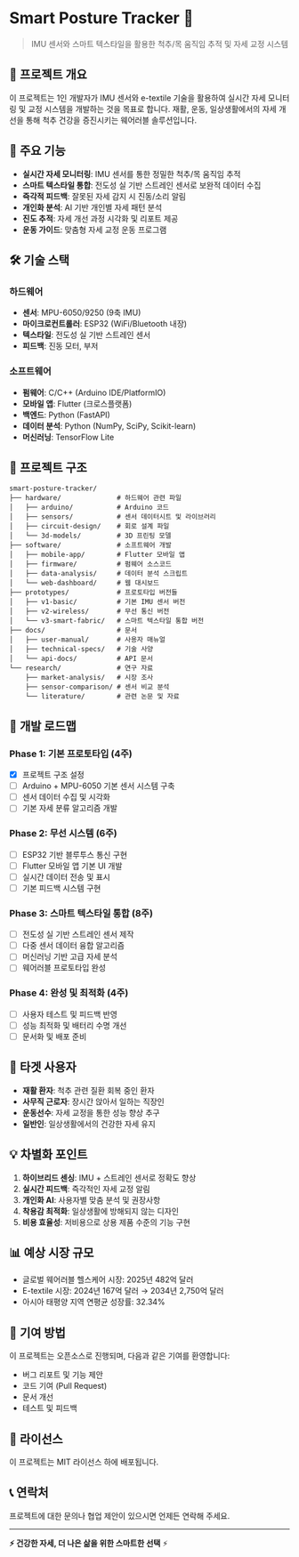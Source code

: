 # Smart Posture Tracker 🏥

> IMU 센서와 스마트 텍스타일을 활용한 척추/목 움직임 추적 및 자세 교정 시스템

## 🎯 프로젝트 개요

이 프로젝트는 1인 개발자가 IMU 센서와 e-textile 기술을 활용하여 실시간 자세 모니터링 및 교정 시스템을 개발하는 것을 목표로 합니다. 재활, 운동, 일상생활에서의 자세 개선을 통해 척추 건강을 증진시키는 웨어러블 솔루션입니다.

## 🚀 주요 기능

- **실시간 자세 모니터링**: IMU 센서를 통한 정밀한 척추/목 움직임 추적
- **스마트 텍스타일 통합**: 전도성 실 기반 스트레인 센서로 보완적 데이터 수집
- **즉각적 피드백**: 잘못된 자세 감지 시 진동/소리 알림
- **개인화 분석**: AI 기반 개인별 자세 패턴 분석
- **진도 추적**: 자세 개선 과정 시각화 및 리포트 제공
- **운동 가이드**: 맞춤형 자세 교정 운동 프로그램

## 🛠️ 기술 스택

### 하드웨어
- **센서**: MPU-6050/9250 (9축 IMU)
- **마이크로컨트롤러**: ESP32 (WiFi/Bluetooth 내장)
- **텍스타일**: 전도성 실 기반 스트레인 센서
- **피드백**: 진동 모터, 부저

### 소프트웨어
- **펌웨어**: C/C++ (Arduino IDE/PlatformIO)
- **모바일 앱**: Flutter (크로스플랫폼)
- **백엔드**: Python (FastAPI)
- **데이터 분석**: Python (NumPy, SciPy, Scikit-learn)
- **머신러닝**: TensorFlow Lite

## 📁 프로젝트 구조

```
smart-posture-tracker/
├── hardware/              # 하드웨어 관련 파일
│   ├── arduino/           # Arduino 코드
│   ├── sensors/           # 센서 데이터시트 및 라이브러리
│   ├── circuit-design/    # 회로 설계 파일
│   └── 3d-models/         # 3D 프린팅 모델
├── software/              # 소프트웨어 개발
│   ├── mobile-app/        # Flutter 모바일 앱
│   ├── firmware/          # 펌웨어 소스코드
│   ├── data-analysis/     # 데이터 분석 스크립트
│   └── web-dashboard/     # 웹 대시보드
├── prototypes/            # 프로토타입 버전들
│   ├── v1-basic/          # 기본 IMU 센서 버전
│   ├── v2-wireless/       # 무선 통신 버전
│   └── v3-smart-fabric/   # 스마트 텍스타일 통합 버전
├── docs/                  # 문서
│   ├── user-manual/       # 사용자 매뉴얼
│   ├── technical-specs/   # 기술 사양
│   └── api-docs/          # API 문서
└── research/              # 연구 자료
    ├── market-analysis/   # 시장 조사
    ├── sensor-comparison/ # 센서 비교 분석
    └── literature/        # 관련 논문 및 자료
```

## 🔧 개발 로드맵

### Phase 1: 기본 프로토타입 (4주)
- [x] 프로젝트 구조 설정
- [ ] Arduino + MPU-6050 기본 센서 시스템 구축
- [ ] 센서 데이터 수집 및 시각화
- [ ] 기본 자세 분류 알고리즘 개발

### Phase 2: 무선 시스템 (6주)
- [ ] ESP32 기반 블루투스 통신 구현
- [ ] Flutter 모바일 앱 기본 UI 개발
- [ ] 실시간 데이터 전송 및 표시
- [ ] 기본 피드백 시스템 구현

### Phase 3: 스마트 텍스타일 통합 (8주)
- [ ] 전도성 실 기반 스트레인 센서 제작
- [ ] 다중 센서 데이터 융합 알고리즘
- [ ] 머신러닝 기반 고급 자세 분석
- [ ] 웨어러블 프로토타입 완성

### Phase 4: 완성 및 최적화 (4주)
- [ ] 사용자 테스트 및 피드백 반영
- [ ] 성능 최적화 및 배터리 수명 개선
- [ ] 문서화 및 배포 준비

## 🎯 타겟 사용자

- **재활 환자**: 척추 관련 질환 회복 중인 환자
- **사무직 근로자**: 장시간 앉아서 일하는 직장인
- **운동선수**: 자세 교정을 통한 성능 향상 추구
- **일반인**: 일상생활에서의 건강한 자세 유지

## 💡 차별화 포인트

1. **하이브리드 센싱**: IMU + 스트레인 센서로 정확도 향상
2. **실시간 피드백**: 즉각적인 자세 교정 알림
3. **개인화 AI**: 사용자별 맞춤 분석 및 권장사항
4. **착용감 최적화**: 일상생활에 방해되지 않는 디자인
5. **비용 효율성**: 저비용으로 상용 제품 수준의 기능 구현

## 📊 예상 시장 규모

- 글로벌 웨어러블 헬스케어 시장: 2025년 482억 달러
- E-textile 시장: 2024년 167억 달러 → 2034년 2,750억 달러
- 아시아 태평양 지역 연평균 성장률: 32.34%

## 🤝 기여 방법

이 프로젝트는 오픈소스로 진행되며, 다음과 같은 기여를 환영합니다:

- 버그 리포트 및 기능 제안
- 코드 기여 (Pull Request)
- 문서 개선
- 테스트 및 피드백

## 📄 라이선스

이 프로젝트는 MIT 라이선스 하에 배포됩니다.

## 📞 연락처

프로젝트에 대한 문의나 협업 제안이 있으시면 언제든 연락해 주세요.

---

**⚡ 건강한 자세, 더 나은 삶을 위한 스마트한 선택** ⚡